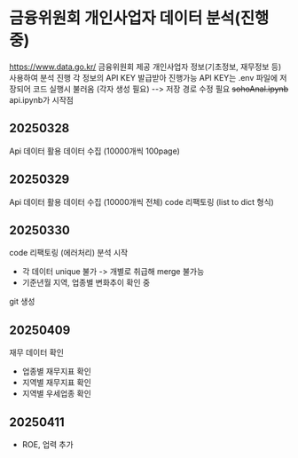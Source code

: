 # 금융위원회 개인사업자 데이터 분석(진행 중)
https://www.data.go.kr/
금융위원회 제공 개인사업자 정보(기초정보, 재무정보 등) 사용하여 분석 진행
각 정보의 API KEY 발급받아 진행가능
API KEY는 .env 파일에 저장되어 코드 실행시 불러옴 (각자 생성 필요) --> 저장 경로 수정 필요
~~sohoAnal.ipynb~~  api.ipynb가 시작점

## 20250328
Api 데이터 활용 데이터 수집 (10000개씩 100page)

## 20250329
Api 데이터 활용 데이터 수집 (10000개씩 전체)
code 리팩토링 (list to dict 형식)

## 20250330
code 리팩토링 (에러처리)
분석 시작
- 각 데이터 unique 불가 -> 개별로 취급해 merge 불가능
- 기준년월 지역, 업종별 변화추이 확인 중

git 생성

## 20250409
재무 데이터 확인
- 업종별 재무지표 확인
- 지역별 재무지표 확인
- 지역별 우세업종 확인

## 20250411
- ROE, 업력 추가